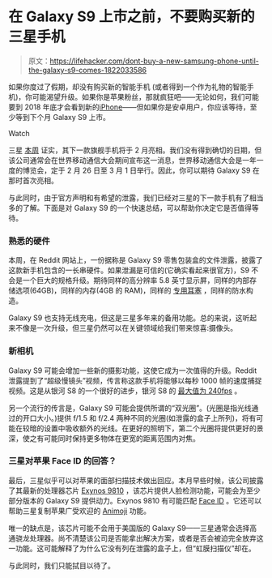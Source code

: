 # 在 Galaxy S9 上市之前，不要购买新的三星手机

> 原文：<https://lifehacker.com/dont-buy-a-new-samsung-phone-until-the-galaxy-s9-comes-1822033586>

如果你度过了假期，却没有购买新的智能手机 (或者得到一个作为礼物的智能手机)，你可能渴望升级。如果你是苹果粉丝，那就疯狂吧——无论如何，我们可能要到 2018 年底才会看到新的[iPhone](https://lifehacker.com/iphone-x-tips-and-tricks-you-need-to-know-right-now-1820086402)——但如果你是安卓用户，你应该等待，至少等到下个月 Galaxy S9 上市。

Watch

三星 [本周](http://www.zdnet.com/article/samsung-to-unveil-galaxy-s9-at-mwc/) 证实，其下一款旗舰手机将于 2 月亮相。我们没有得到确切的日期，但该公司通常会在世界移动通信大会期间宣布这一消息，世界移动通信大会是一年一度的博览会，定于 2 月 26 日至 3 月 1 日举行。因此，你可以期待 Galaxy S9 在那时首次亮相。

与此同时，由于官方声明和有希望的泄露，我们已经对三星的下一款手机有了相当多的了解。下面是对 Galaxy S9 的一个快速总结，可以帮助你决定它是否值得等待。

### 熟悉的硬件

本周，在 Reddit 网站上，一份据称是 Galaxy S9 零售包装盒的文件泄露，披露了这款新手机包含的一长串硬件。如果泄漏是可信的(它确实看起来很官方)，S9 不会是一个巨大的规格升级。期待同样的高分辨率 5.8 英寸显示屏，同样的内部存储选项(64GB)，同样的内存(4GB 的 RAM)，同样的 [专用耳塞](https://www.androidauthority.com/samsung-galaxy-s8-akg-earbuds-765124/) ，同样的防水构造。

Galaxy S9 也支持无线充电，但这是三星多年来的备用功能。总的来说，这听起来不像是一次升级，但三星仍然可以在关键领域给我们带来惊喜:摄像头。

### 新相机

Galaxy S9 可能会增加一些新的摄影功能，这使它成为一次值得的升级。Reddit 泄露提到了“超级慢镜头”视频，传言称这款手机将能够以每秒 1000 帧的速度捕捉视频。这是从银河 S8 的一个很好的进步，银河 S8 的 [最大值为 240fps](http://www.hispeedcams.com/galaxy-s8-slow-motion-underwhelms/) 。

另一个流行的传言是，Galaxy S9 可能会提供所谓的“双光圈”。(光圈是指光线通过的开口大小。)提供 f/1.5 和 f/2.4 两种不同的光圈(如泄露的盒子上所列)，将有可能在较暗的设置中吸收额外的光线。在更好的照明下，第二个光圈将提供更好的景深，使之有可能同时保持更多物体在更宽的距离范围内对焦。

### 三星对苹果 Face ID 的回答？

最后，三星似乎可以对苹果的面部扫描技术做出回应。本月早些时候，该公司披露了其最新的处理器芯片 [Exynos 9810](https://news.samsung.com/global/samsung-optimizes-premium-exynos-9-series-9810-for-ai-applications-and-richer-multimedia-content) ，该芯片提供人脸检测功能，可能会为至少部分版本的 Galaxy S9 提供动力。Exynos 9810 有可能匹配 [Face ID](https://lifehacker.com/what-you-need-to-know-about-face-id-on-the-iphone-x-1804641406) 。它还可以帮助三星复制苹果广受欢迎的 [Animoji](https://lifehacker.com/make-your-animoji-videos-twice-as-long-with-this-unoffi-1820256820) 功能。

唯一的缺点是，该芯片可能不会用于美国版的 Galaxy S9——三星通常会选择高通骁龙处理器。尚不清楚该公司是否能拿出解决方案，或者是否会被迫完全放弃这一功能。这可能解释了为什么它没有列在泄露的盒子上，但“虹膜扫描仪”却在。

与此同时，我们只能拭目以待了。